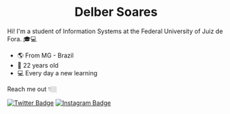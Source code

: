 <h1 align="center">Delber Soares</h1>

Hi! I'm a student of Information Systems at the Federal University of Juiz de Fora. 🎓💻


-   🌎  From MG - Brazil
-   🎈  22 years old
-   💻  Every day a new learning

Reach me out 👇🏼

[![Twitter Badge](https://img.shields.io/badge/-Twitter-00aced?style=flat-square&labelColor=00aced&logo=twitter&logoColor=white&link=https://twitter.com/delberss)](https://twitter.com/delberss) [![Instagram Badge](https://img.shields.io/badge/-Instagram-black?style=flat-square&logo=Instagram&logoColor=white&link=https://www.instagram.com/delberss/)](https://www.instagram.com/delberss/) 
